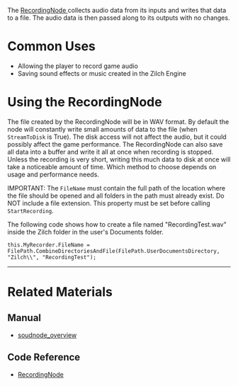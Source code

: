 The [ RecordingNode ](https://github.com/ZilchEngine/ZilchDocs/blob/master/code_reference/class_reference/recordingnode.markdown) collects audio data from its inputs and writes that data to a file. The audio data is then passed along to its outputs with no changes. 

 # Common Uses

- Allowing the player to record game audio
- Saving sound effects or music created in the Zilch Engine

 # Using the RecordingNode

The file created by the RecordingNode will be in WAV format. By default the node will constantly write small amounts of data to the file (when `StreamToDisk` is True). The disk access will not affect the audio, but it could possibly affect the game performance. The RecordingNode can also save all data into a buffer and write it all at once when recording is stopped. Unless the recording is very short, writing this much data to disk at once will take a noticeable amount of time. Which method to choose depends on usage and performance needs.

IMPORTANT: The `FileName` must contain the full path of the location where the file should be opened and all folders in the path must already exist. Do NOT include a file extension. This property must be set before calling `StartRecording`.

The following code shows how to create a file named "RecordingTest.wav" inside the Zilch folder in the user's Documents folder.
```lang=csharp
this.MyRecorder.FileName = FilePath.CombineDirectoriesAndFile(FilePath.UserDocumentsDirectory, "Zilch\\", "RecordingTest");
```

---
 # Related Materials
 ## Manual
- [soudnode_overview](https://github.com/ZilchEngine/ZilchDocs/blob/master/zilch_editor_documentation/zilchmanual/audio/soundnode/soudnode_overview.markdown)

 ## Code Reference
- [ RecordingNode ](https://github.com/ZilchEngine/ZilchDocs/blob/master/code_reference/class_reference/recordingnode.markdown) 

 